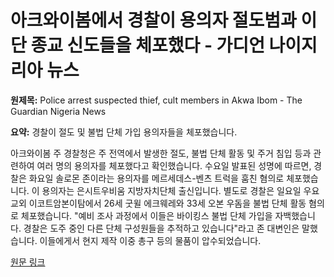# 아크와이봄에서 경찰이 용의자 절도범과 이단 종교 신도들을 체포했다 - 가디언 나이지리아 뉴스

**원제목:** Police arrest suspected thief, cult members in Akwa Ibom - The Guardian Nigeria News

**요약:** 경찰이 절도 및 불법 단체 가입 용의자들을 체포했습니다.

아크와이봄 주 경찰청은 주 전역에서 발생한 절도, 불법 단체 활동 및 주거 침입 등과 관련하여 여러 명의 용의자를 체포했다고 확인했습니다. 
수요일 발표된 성명에 따르면, 경찰은 화요일 솔로몬 존이라는 용의자를 메르세데스-벤츠 트럭을 훔친 혐의로 체포했습니다. 이 용의자는 은시트우비움 지방자치단체 출신입니다.
별도로 경찰은 일요일 우요 교외 이코트암본이탐에서 26세 굿윌 에크웨레와 33세 오본 우돔을 불법 단체 활동 혐의로 체포했습니다. 
"예비 조사 과정에서 이들은 바이킹스 불법 단체 가입을 자백했습니다. 경찰은 도주 중인 다른 단체 구성원들을 추적하고 있습니다"라고 존 대변인은 말했습니다.
이들에게서 현지 제작 이중 총구 등의 물품이 압수되었습니다.

[원문 링크](https://guardian.ng/news/nigeria/metro/police-arrest-suspected-thief-cult-members-in-akwa-ibom/)
